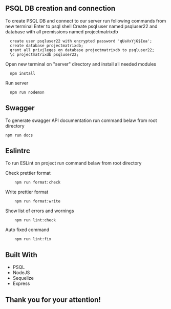 ## PSQL DB creation and connection

To create PSQL DB and connect to our server run following commands from new terminal
Enter to psql shell
Create psql user named psqluser22 and database with all premissions named projectmatrixdb

```
  create user psqluser22 with encrypted password 'qUaVxYjG$Iea';
  create database projectmatrixdb;
  grant all privileges on database projectmatrixdb to psqluser22;
  \c projectmatrixdb psqluser22;
```

Open new terminal on "server" directory and install all needed modules

```
  npm install
```

Run server

```
  npm run nodemon
```

## Swagger

To generate swagger API documentation run command belaw from root directory

```
npm run docs
```

## Eslintrc

To run ESLint on project run command belaw from root directory

Check prettier format

```
    npm run format:check
```

Write prettier format

```
    npm run format:write
```

Show list of errors and wornings

```
    npm run lint:check
```

Auto fixed command

```
    npm run lint:fix
```

## Built With

- PSQL
- NodeJS
- Sequelize
- Express

## Thank you for your attention!
